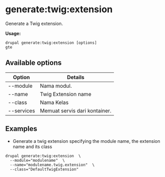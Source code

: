 # generate:twig:extension
Generate a Twig extension.

**Usage:**
```
drupal generate:twig:extension [options]
gte
```

## Available options
Option | Details
-------|-------------
--module | Nama modul.
--name | Twig Extension name
--class | Nama Kelas
--services | Memuat servis dari kontainer.

## Examples
* Generate a twig extension specifying the module name, the extension name and its class
```
drupal generate:twig:extension  \
  --module="modulename"  \
  --name="modulename.twig.extension"  \
  --class="DefaultTwigExtension"
```
